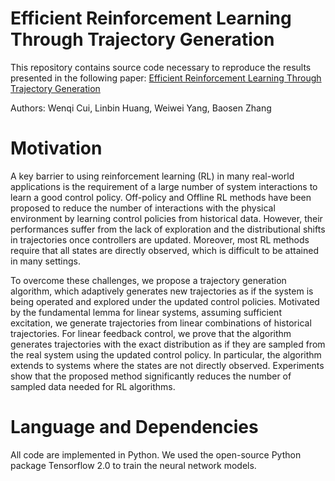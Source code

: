 # Efficient Reinforcement Learning Through Trajectory Generation

This repository contains source code necessary to reproduce the results presented in the following paper:
[Efficient Reinforcement Learning Through Trajectory Generation]([https://arxiv.org/abs/2009.05654](https://arxiv.org/abs/2211.17249))  

Authors: Wenqi Cui, Linbin Huang, Weiwei Yang, Baosen Zhang



# Motivation
A key barrier to using reinforcement learning (RL) in many real-world applications is the requirement of a large number of system interactions to learn a good control policy. Off-policy and Offline RL methods have been proposed to reduce the number of interactions with the physical environment by learning control policies from historical data. However, their performances suffer from the lack of exploration and the distributional shifts in trajectories once controllers are updated. Moreover, most RL methods require that all states are directly observed, which is difficult to be attained in many settings.

To overcome these challenges, we propose a trajectory generation algorithm, which adaptively generates new trajectories as if the system is being operated and explored under the updated control policies. Motivated by the fundamental lemma for linear systems, assuming sufficient excitation, we generate trajectories from linear combinations of historical trajectories. For linear feedback control, we prove that the algorithm generates trajectories with the exact distribution as if they are sampled from the real system using the updated control policy. In particular, the algorithm extends to systems where the states are not directly observed. Experiments show that the proposed method significantly reduces the number of sampled data needed for RL algorithms.




# Language and Dependencies
All code are implemented in Python. We used the open-source Python package Tensorflow 2.0 to train the neural network models.


